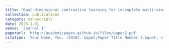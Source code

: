 ```yaml
---
title: "Dual-dimensional contrastive learning for incomplete multi-view clustering"
collection: publications
category: manuscripts
date: 2025-1-01
venue: 'Journal 1'
paperurl: 'http://academicpages.github.io/files/paper2.pdf'
citation: 'Your Name, You. (2010). &quot;Paper Title Number 2.&quot; <i>Journal 1</i>. 1(2).'
---
```


